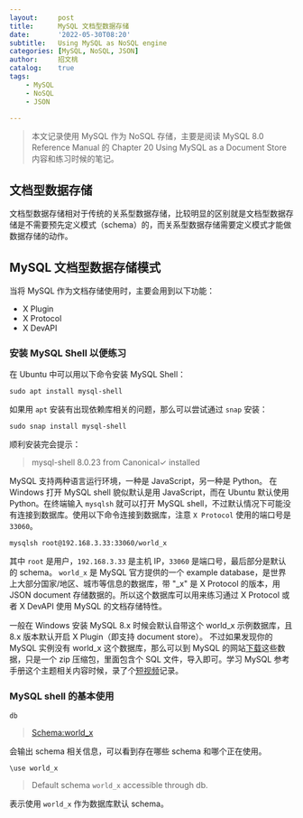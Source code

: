 ```yaml
---
layout:     post
title:      MySQL 文档型数据存储
date:       '2022-05-30T08:20'
subtitle:   Using MySQL as NoSQL engine
categories: [MySQL, NoSQL, JSON]
author:     招文桃
catalog:    true
tags:
    - MySQL
    - NoSQL
    - JSON

---
```


> 本文记录使用 MySQL 作为 NoSQL 存储，主要是阅读 MySQL 8.0 Reference Manual 的 Chapter 20 Using MySQL as a Document Store 内容和练习时候的笔记。

## 文档型数据存储

文档型数据存储相对于传统的关系型数据存储，比较明显的区别就是文档型数据存储是不需要预先定义模式（schema）的，而关系型数据存储需要定义模式才能做数据存储的动作。

## MySQL 文档型数据存储模式

当将 MySQL 作为文档存储使用时，主要会用到以下功能：

- X Plugin
- X Protocol
- X DevAPI

### 安装 MySQL Shell 以便练习

在 Ubuntu 中可以用以下命令安装 MySQL Shell：

```console
sudo apt install mysql-shell
```

如果用 `apt` 安装有出现依赖库相关的问题，那么可以尝试通过 `snap` 安装：

```console
sudo snap install mysql-shell
```

顺利安装完会提示：
> mysql-shell 8.0.23 from Canonical✓ installed

MySQL 支持两种语言运行环境，一种是 JavaScript，另一种是 Python。 在 Windows 打开 MySQL shell 貌似默认是用 JavaScript，而在 Ubuntu 默认使用 Python。在终端输入 `mysqlsh` 就可以打开 MySQL shell，不过默认情况下可能没有连接到数据库。使用以下命令连接到数据库，注意 `X Protocol` 使用的端口号是 `33060`。

```console
mysqlsh root@192.168.3.33:33060/world_x
```

其中 `root` 是用户，`192.168.3.33` 是主机 IP，`33060` 是端口号，最后部分是默认的 schema。 `world_x` 是 MySQL 官方提供的一个 example database，是世界上大部分国家/地区、城市等信息的数据库，带 "_x" 是 X Protocol 的版本，用 JSON document 存储数据的。所以这个数据库可以用来练习通过 X Protocol 或者 X DevAPI 使用 MySQL 的文档存储特性。

一般在 Windows 安装 MySQL 8.x 时候会默认自带这个 world_x 示例数据库，且 8.x 版本默认开启 X Plugin（即支持 document store）。 不过如果发现你的 MySQL 实例没有 world_x 这个数据库，那么可以到 MySQL 的网站[下载][world_x-download]这些数据，只是一个 zip 压缩包，里面包含个 SQL 文件，导入即可。学习 MySQL 参考手册这个主题相关内容时候，录了个[短视频][bilibili-video]记录。

### MySQL shell 的基本使用

```console
db
```

> <Schema:world_x>

会输出 schema 相关信息，可以看到存在哪些 schema 和哪个正在使用。

```console
\use world_x

```

> Default schema `world_x` accessible through db.

表示使用 `world_x` 作为数据库默认 schema。


[world_x-download]: https://downloads.mysql.com/docs/world_x-db.zip
[bilibili-video]: https://www.bilibili.com/video/BV1RB4y1X7PY
